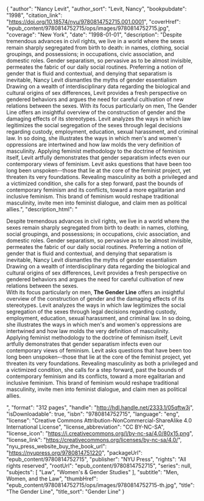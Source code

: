 {
  "author": "Nancy Levit",
  "author_sort": "Levit, Nancy",
  "bookpubdate": "1998",
  "citation_link": "https://doi.org/10.18574/nyu/9780814752715.001.0001",
  "coverHref": "epub_content/9780814752715/ops/images/9780814752715.jpg",
  "coverage": "New York",
  "date": "1998-01-01",
  "description": "Despite tremendous advances in civil rights, we live in a world where the sexes remain sharply segregated from birth to death: in names, clothing, social groupings, and possessions; in occupations, civic association, and domestic roles. Gender separatism, so pervasive as to be almost invisible, permeates the fabric of our daily social routines. Preferring a notion of gender that is fluid and contextual, and denying that separatism is inevitable, Nancy Levit dismantles the myths of gender essentialism Drawing on a wealth of interdisciplinary data regarding the biological and cultural origins of sex differences, Levit provides a fresh perspective on gendered behaviors and argues the need for careful cultivation of new relations between the sexes. With its focus particularly on men, The Gender Line offers an insightful overview of the construction of gender and the damaging effects of its stereotypes. Levit analyzes the ways in which law legitimizes the social segregation of the sexes through legal decisions regarding custody, employment, education, sexual harassment, and criminal law. In so doing, she illustrates the ways in which men's and women's oppressions are intertwined and how law molds the very definition of masculinity. Applying feminist methodology to the doctrine of feminism itself, Levit artfully demonstrates that gender separatism infects even our contemporary views of feminism. Levit asks questions that have been too long been unspoken--those that lie at the core of the feminist project, yet threaten its very foundations. Revealing masculinity as both a privileged and a victimized condition, she calls for a step forward, past the bounds of contemporary feminism and its conflicts, toward a more egalitarian and inclusive feminism. This brand of feminism would reshape traditional masculinity, invite men into feminist dialogue, and claim men as political allies.",
  "description_html": "<p>Despite tremendous advances in civil rights, we live in a world where the sexes remain sharply segregated from birth to death: in names, clothing, social groupings, and possessions; in occupations, civic association, and domestic roles. Gender separatism, so pervasive as to be almost invisible, permeates the fabric of our daily social routines. Preferring a notion of gender that is fluid and contextual, and denying that separatism is inevitable, Nancy Levit dismantles the myths of gender essentialism Drawing on a wealth of interdisciplinary data regarding the biological and cultural origins of sex differences, Levit provides a fresh perspective on gendered behaviors and argues the need for careful cultivation of new relations between the sexes.<br> With its focus particularly on men, <b>The Gender Line</b> offers an insightful overview of the construction of gender and the damaging effects of its stereotypes. Levit analyzes the ways in which law legitimizes the social segregation of the sexes through legal decisions regarding custody, employment, education, sexual harassment, and criminal law. In so doing, she illustrates the ways in which men's and women's oppressions are intertwined and how law molds the very definition of masculinity.<br> Applying feminist methodology to the doctrine of feminism itself, Levit artfully demonstrates that gender separatism infects even our contemporary views of feminism. Levit asks questions that have been too long been unspoken--those that lie at the core of the feminist project, yet threaten its very foundations. Revealing masculinity as both a privileged and a victimized condition, she calls for a step forward, past the bounds of contemporary feminism and its conflicts, toward a more egalitarian and inclusive feminism. This brand of feminism would reshape traditional masculinity, invite men into feminist dialogue, and claim men as political allies.</p>",
  "format": "312 pages",
  "handle": "http://hdl.handle.net/2333.1/05qftw3j",
  "isDownloadable": true,
  "isbn": "9780814752715",
  "language": "eng",
  "license": "Creative Commons Attribution-NonCommercial-ShareAlike 4.0 International License",
  "license_abbreviation": "CC BY-NC-SA",
  "license_icon": "https://i.creativecommons.org/l/by-nc-sa/4.0/80x15.png",
  "license_link": "https://creativecommons.org/licenses/by-nc-sa/4.0/",
  "nyu_press_website_buy_the_book_url": "https://nyupress.org/9780814751220",
  "packageUrl": "epub_content/9780814752715",
  "publisher": "NYU Press",
  "rights": "All rights reserved",
  "rootUrl": "epub_content/9780814752715",
  "series": null,
  "subjects": [
    "Law",
    "Women's & Gender Studies"
  ],
  "subtitle": "Men, Women, and the Law",
  "thumbHref": "epub_content/9780814752715/ops/images/9780814752715-th.jpg",
  "title": "The Gender Line",
  "title_sort": "Gender Line"
}
